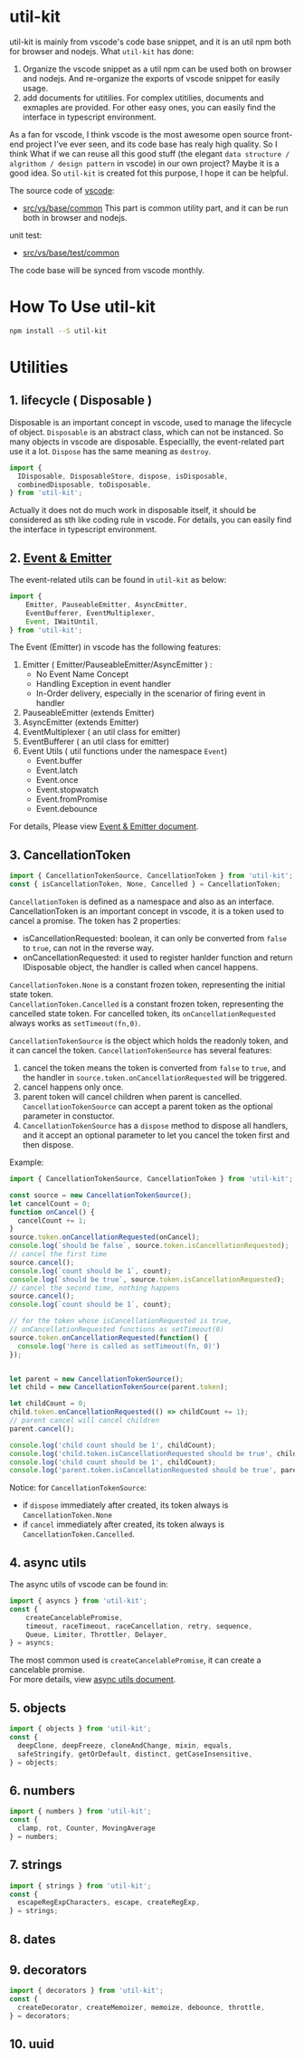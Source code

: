 # util-kit

util-kit is mainly from vscode's code base snippet, and it is an util npm both for browser and nodejs. What `util-kit` has done:     
1. Organize the vscode snippet as a util npm can be used both on browser and nodejs. And re-organize the exports of vscode snippet for easily usage.    
2. add documents for utitilies. For complex utitilies, documents and exmaples are provided. For other easy ones, you can easily find the interface in typescript environment.           

As a fan for vscode, I think vscode is the most awesome open source front-end project I've ever seen, and its code base has realy high quality. So I think What if we can reuse all this good stuff (the elegant `data structure / algrithom / design pattern` in vscode) in our own project? Maybe it is a good idea. So `util-kit` is created fot this purpose, I hope it can be helpful.   

The source code of [vscode](https://github.com/microsoft/vscode):
* [src/vs/base/common](https://github.com/microsoft/vscode/tree/master/src/vs/base/common)
This part is common utility part, and it can be run both in browser and nodejs.

unit test:
* [src/vs/base/test/common](https://github.com/microsoft/vscode/tree/master/src/vs/base/test/common)


The code base will be synced from vscode monthly.   


# How To Use util-kit
```bash
npm install --S util-kit
```

# Utilities
## 1. lifecycle ( Disposable )
Disposable is an important concept in vscode, used to manage the lifecycle of object. `Disposable` is an abstract class, which can not be instanced. 
So many objects in vscode are disposable. Especiallly, the event-related part use it a lot. `Dispose` has the same meaning as `destroy`. 
 
```ts
import { 
  IDisposable, DisposableStore, dispose, isDisposable, 
  combinedDisposable, toDisposable, 
} from 'util-kit';
```
Actually it does not do much work in disposable itself, it should be considered as sth like coding rule in vscode. 
For details, you can easily find the interface in typescript environment. 

## 2. [Event & Emitter ](https://github.com/wangmengHB/utilities-library/blob/master/packages/util-kit/docs/event.md)

The event-related utils can be found in `util-kit` as below: 
```ts
import { 
	Emitter, PauseableEmitter, AsyncEmitter,
	EventBufferer, EventMultiplexer, 
	Event, IWaitUntil,
} from 'util-kit';
```

The Event (Emitter) in vscode has the following features:    
1. Emitter ( Emitter/PauseableEmitter/AsyncEmitter ) : 
	* No Event Name Concept				
	* Handling Exception in event handler		
	* In-Order delivery, especially in the scenarior of firing event in handler       
2. PauseableEmitter (extends Emitter)	
3. AsyncEmitter (extends Emitter)	
4. EventMultiplexer ( an util class for emitter)
5. EventBufferer ( an util class for emitter)	
6. Event Utils ( util functions under the namespace `Event`)    
    * Event.buffer    
    * Event.latch     
    * Event.once 
    * Event.stopwatch 
    * Event.fromPromise 
    * Event.debounce

For details, Please view [Event & Emitter document](https://github.com/wangmengHB/utilities-library/blob/master/packages/util-kit/docs/event.md).

## 3. CancellationToken
```ts
import { CancellationTokenSource, CancellationToken } from 'util-kit';
const { isCancellationToken, None, Cancelled } = CancellationToken;
```
`CancellationToken` is defined as a namespace and also as an interface. 
CancellationToken is an important concept in vscode, it is a token used to cancel a promise. The token has 2 properties:
* isCancellationRequested: boolean, it can only be converted from `false` to `true`, can not in the reverse way.  
* onCancellationRequested: it used to register hanlder function and return IDisposable object, the handler is called when cancel happens.   

`CancellationToken.None` is a constant frozen token, representing the initial state token.  
`CancellationToken.Cancelled` is a constant frozen token, representing the cancelled state token. For cancelled token, its `onCancellationRequested` always works as `setTimeout(fn,0)`.

`CancellationTokenSource` is the object which holds the readonly token, and it can cancel the token. `CancellationTokenSource` has several features:
1. cancel the token means the token is converted from `false` to `true`, and the handler in `source.token.onCancellationRequested` will be triggered.  
2. cancel happens only once.         
3. parent token will cancel children when parent is cancelled. `CancellationTokenSource` can accept a parent token as the optional parameter in constuctor.  
4. `CancellationTokenSource` has a `dispose` method to dispose all handlers, and it accept an optional parameter to let you cancel the token first and then dispose.

Example: 
```ts
import { CancellationTokenSource, CancellationToken } from 'util-kit';

const source = new CancellationTokenSource();
let cancelCount = 0;
function onCancel() {
  cancelCount += 1;
}
source.token.onCancellationRequested(onCancel);
console.log(`should be false`, source.token.isCancellationRequested);
// cancel the first time
source.cancel();
console.log(`count should be 1`, count);
console.log(`should be true`, source.token.isCancellationRequested);
// cancel the second time, nothing happens
source.cancel();
console.log(`count should be 1`, count);

// for the token whose isCancellationRequested is true,
// onCancellationRequested functions as setTimeout(0)
source.token.onCancellationRequested(function() {
  console.log('here is called as setTimeout(fn, 0)')
});


let parent = new CancellationTokenSource();
let child = new CancellationTokenSource(parent.token);

let childCount = 0;
child.token.onCancellationRequested(() => childCount += 1);
// parent cancel will cancel children
parent.cancel();

console.log('child count should be 1', childCount);
console.log('child.token.isCancellationRequested should be true', child.token.isCancellationRequested);
console.log('child count should be 1', childCount);
console.log('parent.token.isCancellationRequested should be true', parent.token.isCancellationRequested);
```

Notice: for `CancellationTokenSource`:
* if `dispose` immediately after created, its token always is `CancellationToken.None`
* if `cancel` immediately after created, its token always is `CancellationToken.Cancelled`.


## 4. async utils
The async utils of vscode can be found in: 
```ts
import { asyncs } from 'util-kit';
const {
	createCancelablePromise, 
	timeout, raceTimeout, raceCancellation, retry, sequence, 
	Queue, Limiter, Throttler, Delayer, 
} = asyncs;
```
The most common used is `createCancelablePromise`, it can create a cancelable promise.  
For more details, view [async utils document](https://github.com/wangmengHB/utilities-library/blob/master/packages/util-kit/docs/asyncs.md).


## 5. objects
```ts
import { objects } from 'util-kit';
const {
  deepClone, deepFreeze, cloneAndChange, mixin, equals, 
  safeStringify, getOrDefault, distinct, getCaseInsensitive, 
} = objects;
```

## 6. numbers
```ts
import { numbers } from 'util-kit';
const {
  clamp, rot, Counter, MovingAverage 
} = numbers;
```

## 7. strings 
```ts
import { strings } from 'util-kit';
const {
  escapeRegExpCharacters, escape, createRegExp, 
} = strings;
```

## 8. dates

## 9. decorators
```ts
import { decorators } from 'util-kit';
const {
  createDecorator, createMemoizer, memoize, debounce, throttle, 
} = decorators;
```

## 10. uuid























